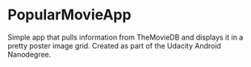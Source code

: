 # PopularMovieApp

Simple app that pulls information from TheMovieDB and displays it in a pretty poster image grid. Created as part of the Udacity Android Nanodegree.
